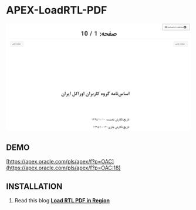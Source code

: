 # APEX-LoadRTL-PDF
![](https://github.com/Saeed-Hassanpour/APEX-LoadRTL-PDF/blob/master/persian-pdf.png)

## DEMO ##

[https://apex.oracle.com/pls/apex/f?p=OAC](https://apex.oracle.com/pls/apex/f?p=OAC:18)


## INSTALLATION ##

1. Read this blog **[Load RTL PDF in Region](https://saeedhassanpour.blogspot.com/2018/12/load-rtl-pdf-in-region.html)**

